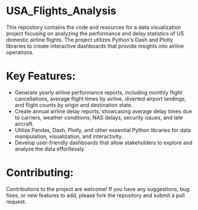 # USA_Flights_Analysis

This repository contains the code and resources for a data visualization project focusing on analyzing the performance and delay statistics of US domestic airline flights. The project utilizes Python's Dash and Plotly libraries to create interactive dashboards that provide insights into airline operations.

# Key Features:
- Generate yearly airline performance reports, including monthly flight cancellations, average flight times by airline, diverted airport landings, and flight counts by origin and destination state.
- Create annual airline delay reports, showcasing average delay times due to carriers, weather conditions, NAS delays, security issues, and late aircraft.
- Utilize Pandas, Dash, Plotly, and other essential Python libraries for data manipulation, visualization, and interactivity.
- Develop user-friendly dashboards that allow stakeholders to explore and analyze the data effortlessly.

# Contributing:
Contributions to the project are welcome! If you have any suggestions, bug fixes, or new features to add, please fork the repository and submit a pull request.
